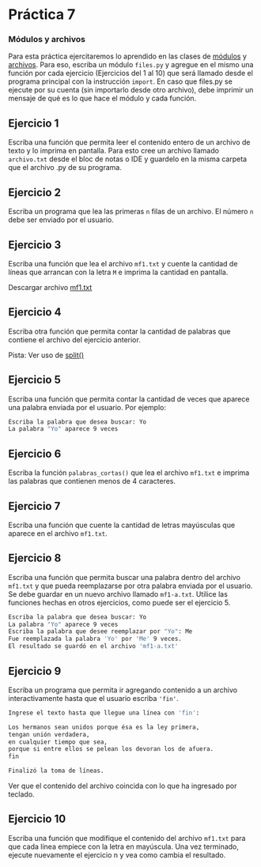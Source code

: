 # Práctica 7

### Módulos y archivos

Para esta práctica ejercitaremos lo aprendido en las clases de [módulos](https://clases.concristian.com.ar/clase7.html#/2) y [archivos](https://clases.concristian.com.ar/clase8.html#/2).
Para eso, escriba un módulo `files.py` y agregue en el mismo una función por cada ejercicio (Ejercicios del 1 al 10) que será llamado desde el programa principal con la instrucción `import`.
En caso que files.py se ejecute por su cuenta (sin importarlo desde otro archivo), debe imprimir un mensaje de qué es lo que hace el módulo y cada función.

## Ejercicio 1
Escriba una función que permita leer el contenido entero de un archivo de texto y lo imprima en pantalla. Para esto cree un archivo llamado `archivo.txt` desde el bloc de notas o IDE y guardelo en la misma carpeta que el archivo .py de su programa.

## Ejercicio 2
Escriba un programa que lea las primeras `n` filas de un archivo. El número `n` debe ser enviado por el usuario.

## Ejercicio 3
Escriba una función que lea el archivo `mf1.txt` y cuente la cantidad de líneas que arrancan con la letra `M` e imprima la cantidad en pantalla.

Descargar archivo <a href="https://clases.concristian.com.ar/practicas/files/mf1.txt" download="mf1.txt">mf1.txt</a>

## Ejercicio 4
Escriba otra función que permita contar la cantidad de palabras que contiene el archivo del ejercicio anterior.

Pista: Ver uso de [split()](https://www.w3schools.com/python/ref_string_split.asp)

## Ejercicio 5
Escriba una función que permita contar la cantidad de veces que aparece una palabra enviada por el usuario. Por ejemplo:

```bash
Escriba la palabra que desea buscar: Yo
La palabra "Yo" aparece 9 veces
```

## Ejercicio 6
Escriba la función `palabras_cortas()` que lea el archivo `mf1.txt` e imprima las palabras que contienen menos de 4 caracteres.

## Ejercicio 7
Escriba una función que cuente la cantidad de letras mayúsculas que aparece en el archivo `mf1.txt`.

## Ejercicio 8
Escriba una función que permita buscar una palabra dentro del archivo `mf1.txt` y que pueda reemplazarse por otra palabra enviada por el usuario. Se debe guardar en un nuevo archivo llamado `mf1-a.txt`. Utilice las funciones hechas en otros ejercicios, como puede ser el ejercicio 5.

```bash
Escriba la palabra que desea buscar: Yo
La palabra "Yo" aparece 9 veces
Escriba la palabra que desee reemplazar por "Yo": Me
Fue reemplazada la palabra 'Yo' por 'Me' 9 veces.
El resultado se guardó en el archivo 'mf1-a.txt'
```

## Ejercicio 9
Escriba un programa que permita ir agregando contenido a un archivo interactivamente hasta que el usuario escriba `'fin'`.

```bash
Ingrese el texto hasta que llegue una línea con 'fin':

Los hermanos sean unidos porque ésa es la ley primera,
tengan unión verdadera,
en cualquier tiempo que sea,
porque si entre ellos se pelean los devoran los de afuera.
fin

Finalizó la toma de líneas.
```
Ver que el contenido del archivo coincida con lo que ha ingresado por teclado.

## Ejercicio 10
Escriba una función que modifique el contenido del archivo `mf1.txt` para que cada línea empiece con la letra en mayúscula.
Una vez terminado, ejecute nuevamente el ejercicio n y vea como cambia el resultado.
